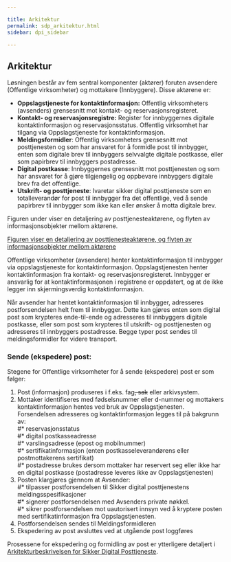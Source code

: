```yaml
---

title: Arkitektur  
permalink: sdp_arkitektur.html
sidebar: dpi_sidebar

---
```


## Arkitektur

Løsningen består av fem sentral komponenter (aktører) foruten avsendere
(Offentlige virksomheter) og mottakere (Innbyggere). Disse aktørene er:

  - **Oppslagstjeneste for kontaktinformasjon:** Offentlig virksomheters
    (avsenders) grensesnitt mot kontakt- og reservasjonsregisteret.
  - **Kontakt- og reservasjonsregistre:** Register for innbyggernes
    digitale kontaktinformasjon og reservasjonsstatus. Offentlig
    virksomhet har tilgang via Oppslagstjeneste for kontaktinformasjon.
  - **Meldingsformidler**: Offentlig virksomheters grensesnitt mot
    posttjenesten og som har ansvaret for å formidle post til innbygger,
    enten som digitale brev til innbyggers selvvalgte digitale
    postkasse, eller som papirbrev til innbyggers postadresse.
  - **Digital postkasse**: Innbyggernes grensesnitt mot posttjenesten og
    som har ansvaret for å gjøre tilgjengelig og oppbevare innbyggers
    digitale brev fra det offentlige.
  - **Utskrift- og posttjeneste**: Ivaretar sikker digital posttjeneste
    som en totalleverandør for post til innbygger fra det offentlige,
    ved å sende papirbrev til innbygger som ikke kan eller ønsker å
    motta digitale brev.

Figuren under viser en detaljering av posttjenesteaktørene, og flyten av
informasjonsobjekter mellom aktørene.

[Figuren viser en detaljering av posttjenesteaktørene, og flyten av
informasjonsobjekter mellom aktørene](arkitektur.png)

Offentlige virksomheter (avsendere) henter kontaktinformasjon til
innbygger via oppslagstjeneste for kontaktinformasjon. Oppslagstjenesten
henter kontaktinformasjon fra kontakt- og reservasjonsregisteret.
Innbygger er ansvarlig for at kontaktinformasjonen i registrene er
oppdatert, og at de ikke legger inn skjermingsverdig kontaktinformasjon.

Når avsender har hentet kontaktinformasjon til innbygger, adresseres
postforsendelsen helt frem til innbygger. Dette kan gjøres enten som
digital post som krypteres ende-til-ende og adresseres til innbyggers
digitale postkasse, eller som post som krypteres til utskrift- og
posttjenesten og adresseres til innbyggers postadresse. Begge typer post
sendes til meldingsformidler for videre transport.

### Sende (ekspedere) post:

Stegene for Offentlige virksomheter for å sende (ekspedere) post er som
følger:

1.  Post (informasjon) produseres i f.eks. fag~~, sak~~ eller
    arkivsystem.
2.  Mottaker identifiseres med fødselsnummer eller d-nummer og mottakers
    kontaktinformasjon hentes ved bruk av Oppslagstjenesten.
    Forsendelsen adresseres og kontaktinformasjon legges til på bakgrunn
    av:  
    \#\* reservasjonsstatus  
    \#\* digital postkasseadresse  
    \#\* varslingsadresse (epost og mobilnummer)  
    \#\* sertifikatinformasjon (enten postkasseleverandørens eller
    postmottakerens sertifikat)  
    \#\* postadresse brukes dersom mottaker har reservert seg eller ikke
    har en digital postkasse (postadresse leveres ikke av
    Oppslagstjenesten)
3.  Posten klargjøres gjennom at Avsender:  
    \#\* tilpasser postforsendelsen til Sikker digital posttjenestens
    meldingsspesifikasjoner  
    \#\* signerer postforsendelsen med Avsenders private nøkkel.  
    \#\* sikrer postforsendelsen mot uautorisert innsyn ved å kryptere
    posten med sertifikatinformasjon fra Oppslagstjenesten.
4.  Postforsendelsen sendes til Meldingsformidleren
5.  Ekspedering av post avsluttes ved at utgående post loggføres

Prosessene for ekspedering og formidling av post er ytterligere
detaljert i [Arkitekturbeskrivelsen for Sikker Digital
Posttjeneste](ArkitekturbeskrivelseforSikkerdigitalposttjenestev1.0.pdf).
